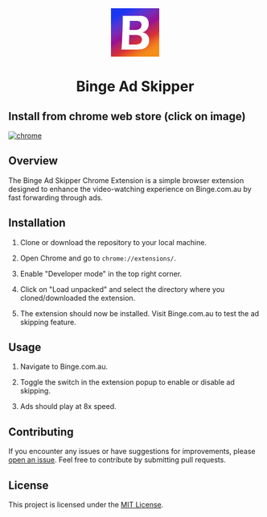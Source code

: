 <div align="center">
  <img src="icons/B_96.png" alt="Binge Ad Skipper Logo">
  <h1>Binge Ad Skipper</h1>
</div>

## Install from chrome web store (click on image)
<a href="">
<img src="https://upload.wikimedia.org/wikipedia/commons/e/e1/Google_Chrome_icon_%28February_2022%29.svg" width="8%" alt="chrome">
</a>


## Overview

The Binge Ad Skipper Chrome Extension is a simple browser extension designed to enhance the video-watching experience on Binge.com.au by fast forwarding through ads.

## Installation

1. Clone or download the repository to your local machine.

2. Open Chrome and go to `chrome://extensions/`.

3. Enable "Developer mode" in the top right corner.

4. Click on "Load unpacked" and select the directory where you cloned/downloaded the extension.

5. The extension should now be installed. Visit Binge.com.au to test the ad skipping feature.

## Usage

1. Navigate to Binge.com.au.

2. Toggle the switch in the extension popup to enable or disable ad skipping.

3. Ads should play at 8x speed.

## Contributing

If you encounter any issues or have suggestions for improvements, please [open an issue](https://github.com/your-username/your-extension-repo/issues). Feel free to contribute by submitting pull requests.

## License

This project is licensed under the [MIT License](LICENSE).
